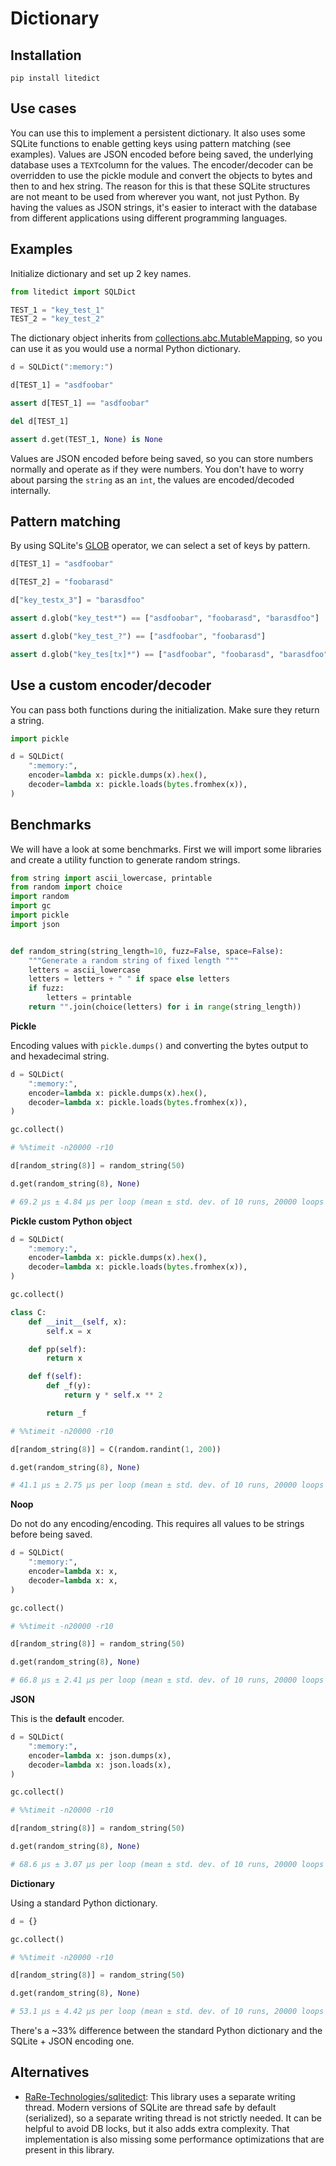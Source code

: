 # Dictionary

## Installation

```
pip install litedict
```

## Use cases

You can use this to implement a persistent dictionary. It also uses some SQLite functions to enable getting keys using pattern matching (see examples). Values are JSON encoded before being saved, the underlying database uses a `TEXT`column for the values. The encoder/decoder can be overridden to use the pickle module and convert the objects to bytes and then to and hex string. The reason for this is that these SQLite structures are not meant to be used from wherever you want, not just Python. By having the values as JSON strings, it's easier to interact with the database from different applications using different programming languages.

## Examples

Initialize dictionary and set up 2 key names.


```python
from litedict import SQLDict

TEST_1 = "key_test_1"
TEST_2 = "key_test_2"
```

The dictionary object inherits from [collections.abc.MutableMapping](https://docs.python.org/3/library/collections.abc.html#collections.abc.MutableMapping), so you can use it as you would use a normal Python dictionary.

```python
d = SQLDict(":memory:")

d[TEST_1] = "asdfoobar"

assert d[TEST_1] == "asdfoobar"

del d[TEST_1]

assert d.get(TEST_1, None) is None
```

Values are JSON encoded before being saved, so you can store numbers normally and operate as if they were numbers. You don't have to worry about parsing the `string` as an `int`, the values are encoded/decoded internally.

## Pattern matching

By using SQLite's [GLOB](https://www.sqlite.org/lang_expr.html#glob) operator, we can select a set of keys by pattern.

```python
d[TEST_1] = "asdfoobar"

d[TEST_2] = "foobarasd"

d["key_testx_3"] = "barasdfoo"

assert d.glob("key_test*") == ["asdfoobar", "foobarasd", "barasdfoo"]

assert d.glob("key_test_?") == ["asdfoobar", "foobarasd"]

assert d.glob("key_tes[tx]*") == ["asdfoobar", "foobarasd", "barasdfoo"]
```

## Use a custom encoder/decoder

You can pass both functions during the initialization. Make sure they return a string.

```python
import pickle

d = SQLDict(
    ":memory:",
    encoder=lambda x: pickle.dumps(x).hex(),
    decoder=lambda x: pickle.loads(bytes.fromhex(x)),
)
```

## Benchmarks

We will have a look at some benchmarks. First we will import some libraries and create a utility function to generate random strings.

```python
from string import ascii_lowercase, printable
from random import choice
import random
import gc
import pickle
import json


def random_string(string_length=10, fuzz=False, space=False):
    """Generate a random string of fixed length """
    letters = ascii_lowercase
    letters = letters + " " if space else letters
    if fuzz:
        letters = printable
    return "".join(choice(letters) for i in range(string_length))
```

**Pickle**

Encoding values with `pickle.dumps()` and converting the bytes output to and hexadecimal string.

```python
d = SQLDict(
    ":memory:",
    encoder=lambda x: pickle.dumps(x).hex(),
    decoder=lambda x: pickle.loads(bytes.fromhex(x)),
)

gc.collect()

# %%timeit -n20000 -r10

d[random_string(8)] = random_string(50)

d.get(random_string(8), None)

# 69.2 µs ± 4.84 µs per loop (mean ± std. dev. of 10 runs, 20000 loops each)
```

**Pickle custom Python object**

```python
d = SQLDict(
    ":memory:",
    encoder=lambda x: pickle.dumps(x).hex(),
    decoder=lambda x: pickle.loads(bytes.fromhex(x)),
)

gc.collect()

class C:
    def __init__(self, x):
        self.x = x

    def pp(self):
        return x

    def f(self):
        def _f(y):
            return y * self.x ** 2

        return _f

# %%timeit -n20000 -r10

d[random_string(8)] = C(random.randint(1, 200))

d.get(random_string(8), None)

# 41.1 µs ± 2.75 µs per loop (mean ± std. dev. of 10 runs, 20000 loops each)
```

**Noop**

Do not do any encoding/encoding. This requires all values to be strings before being saved.

```python
d = SQLDict(
    ":memory:",
    encoder=lambda x: x,
    decoder=lambda x: x,
)

gc.collect()

# %%timeit -n20000 -r10

d[random_string(8)] = random_string(50)

d.get(random_string(8), None)

# 66.8 µs ± 2.41 µs per loop (mean ± std. dev. of 10 runs, 20000 loops each)
```

**JSON**

This is the **default** encoder.

```python
d = SQLDict(
    ":memory:",
    encoder=lambda x: json.dumps(x),
    decoder=lambda x: json.loads(x),
)

gc.collect()

# %%timeit -n20000 -r10

d[random_string(8)] = random_string(50)

d.get(random_string(8), None)

# 68.6 µs ± 3.07 µs per loop (mean ± std. dev. of 10 runs, 20000 loops each)
```

**Dictionary**

Using a standard Python dictionary.

```python
d = {}

gc.collect()

# %%timeit -n20000 -r10

d[random_string(8)] = random_string(50)

d.get(random_string(8), None)

# 53.1 µs ± 4.42 µs per loop (mean ± std. dev. of 10 runs, 20000 loops each)
```

There's a ~33% difference between the standard Python dictionary and the SQLite + JSON encoding one.

## Alternatives

* [RaRe-Technologies/sqlitedict](https://github.com/RaRe-Technologies/sqlitedict): This library uses a separate writing thread. Modern versions of SQLite are thread safe by default (serialized), so a separate writing thread is not strictly needed. It can be helpful to avoid DB locks, but it also adds extra complexity. That implementation is also missing some performance optimizations that are present in this library.